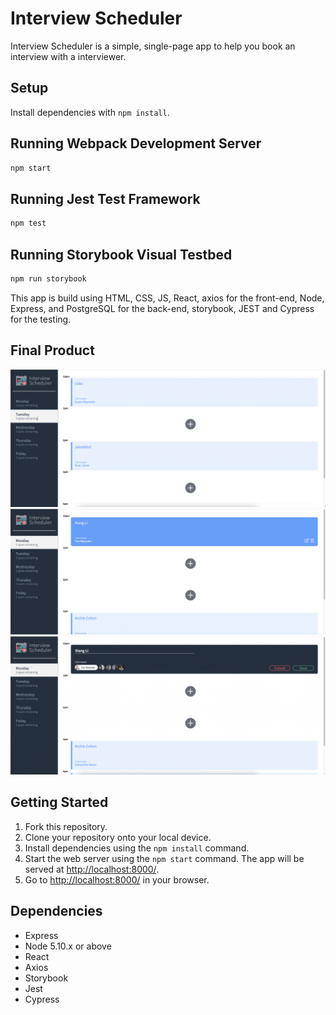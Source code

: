 # Interview Scheduler
Interview Scheduler is a simple, single-page app to help you book an interview with a interviewer.

## Setup

Install dependencies with `npm install`.

## Running Webpack Development Server

```sh
npm start
```

## Running Jest Test Framework

```sh
npm test
```

## Running Storybook Visual Testbed

```sh
npm run storybook
```

This app is build using HTML, CSS, JS, React, axios for the front-end, Node, Express,  and PostgreSQL for the back-end, storybook, JEST and Cypress for the testing.

## Final Product
!["Screenshot of app view"](https://github.com/michaelli52/scheduler/blob/master/public/docs/app_view.png?raw=true)
!["Screenshot of hover over a interview"](https://github.com/michaelli52/scheduler/blob/master/public/docs/hover_over_interview.png?raw=true)
!["Screenshot of add/edit a interview"](https://github.com/michaelli52/scheduler/blob/master/public/docs/edit_or_add_interview.png?raw=true)

## Getting Started

1. Fork this repository.
2. Clone your repository onto your local device.
3. Install dependencies using the `npm install` command.
3. Start the web server using the `npm start` command. The app will be served at <http://localhost:8000/>.
4. Go to <http://localhost:8000/> in your browser.

## Dependencies

- Express
- Node 5.10.x or above
- React
- Axios
- Storybook
- Jest
- Cypress